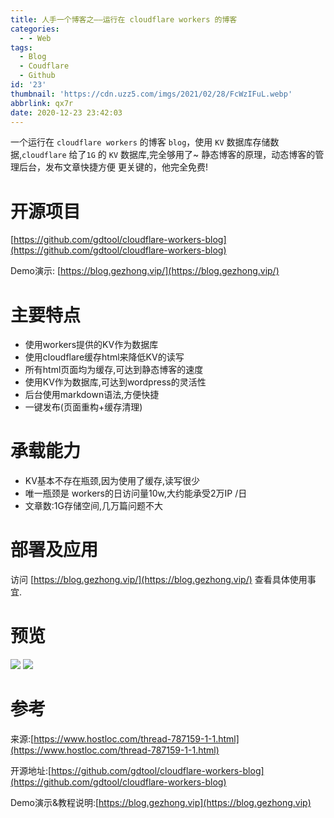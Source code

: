 ```yaml
---
title: 人手一个博客之——运行在 cloudflare workers 的博客
categories:
  - - Web
tags:
  - Blog
  - Coudflare
  - Github
id: '23'
thumbnail: 'https://cdn.uzz5.com/imgs/2021/02/28/FcWzIFuL.webp'
abbrlink: qx7r
date: 2020-12-23 23:42:03
---
```



一个运行在 `cloudflare workers` 的博客 `blog`，使用 `KV` 数据库存储数据,`cloudflare` 给了`1G` 的 `KV` 数据库,完全够用了~ 静态博客的原理，动态博客的管理后台，发布文章快捷方便 更关键的，他完全免费!

# 开源项目

[https://github.com/gdtool/cloudflare-workers-blog](https://github.com/gdtool/cloudflare-workers-blog) 

Demo演示: [https://blog.gezhong.vip/](https://blog.gezhong.vip/)

# 主要特点

*   使用workers提供的KV作为数据库
*   使用cloudflare缓存html来降低KV的读写
*   所有html页面均为缓存,可达到静态博客的速度
*   使用KV作为数据库,可达到wordpress的灵活性
*   后台使用markdown语法,方便快捷
*   一键发布(页面重构+缓存清理)

# 承载能力

*   KV基本不存在瓶颈,因为使用了缓存,读写很少
*   唯一瓶颈是 workers的日访问量10w,大约能承受2万IP /日
*   文章数:1G存储空间,几万篇问题不大

# 部署及应用

访问 [https://blog.gezhong.vip/](https://blog.gezhong.vip/) 查看具体使用事宜.

# 预览

![](https://cdn.uzz5.com/imgs/2021/02/28/amkrfTV7.webp ) ![](https://cdn.uzz5.com/imgs/2021/02/28/ChnLGn5C.webp )

# 参考

来源:[https://www.hostloc.com/thread-787159-1-1.html](https://www.hostloc.com/thread-787159-1-1.html) 

开源地址:[https://github.com/gdtool/cloudflare-workers-blog](https://github.com/gdtool/cloudflare-workers-blog) 

Demo演示&教程说明:[https://blog.gezhong.vip](https://blog.gezhong.vip)